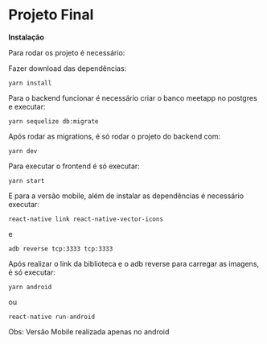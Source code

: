 # Projeto Final

**Instalação**

Para rodar os projeto é necessário:

Fazer download das dependências:

```
yarn install
```
Para o backend funcionar é necessário criar o banco meetapp no postgres e executar:

```
yarn sequelize db:migrate
```

Após rodar as migrations, é só rodar o projeto do backend com:

```
yarn dev
```

Para executar o frontend é só executar:

```
yarn start
```

E para a versão mobile, além de instalar as dependências é necessário executar:

```
react-native link react-native-vector-icons
```
e

```
adb reverse tcp:3333 tcp:3333
```

Após realizar o link da biblioteca e o adb reverse para carregar as imagens, é só executar:

```
yarn android
```
ou 

```
react-native run-android
```

Obs: Versão Mobile realizada apenas no android
